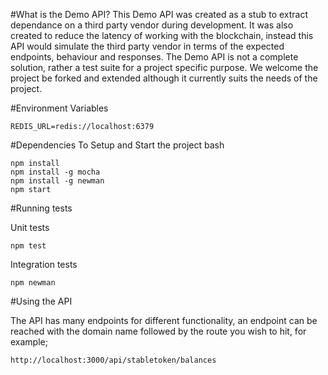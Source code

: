 #What is the Demo API?
This Demo API was created as a stub to extract dependance on a third party vendor during development. It was also created to reduce the latency of working with the blockchain, instead this API would simulate the third party vendor in terms of the expected endpoints, behaviour and responses.
The Demo API is not a complete solution, rather a test suite for a project specific purpose. We welcome the project be forked and extended although it currently suits the needs of the project.

#Environment Variables
```
REDIS_URL=redis://localhost:6379
```

#Dependencies
To Setup and Start the project
bash
```
npm install
npm install -g mocha
npm install -g newman
npm start
```

#Running tests

Unit tests
```
npm test
```
Integration tests
```
npm newman
```

#Using the API

The API has many endpoints for different functionality, an endpoint can be reached with the domain name followed by the route you wish to hit, for example;
```
http://localhost:3000/api/stabletoken/balances
```
